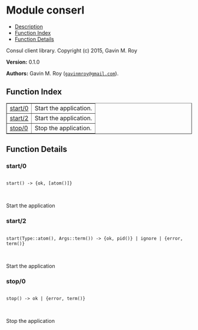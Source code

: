 

# Module conserl #
* [Description](#description)
* [Function Index](#index)
* [Function Details](#functions)


Consul client library.
Copyright (c) 2015, Gavin M. Roy

__Version:__ 0.1.0

__Authors:__ Gavin M. Roy ([`gavinmroy@gmail.com`](mailto:gavinmroy@gmail.com)).
<a name="index"></a>

## Function Index ##


<table width="100%" border="1" cellspacing="0" cellpadding="2" summary="function index"><tr><td valign="top"><a href="#start-0">start/0</a></td><td>Start the application.</td></tr><tr><td valign="top"><a href="#start-2">start/2</a></td><td>Start the application.</td></tr><tr><td valign="top"><a href="#stop-0">stop/0</a></td><td>Stop the application.</td></tr></table>


<a name="functions"></a>

## Function Details ##

<a name="start-0"></a>

### start/0 ###


<pre><code>
start() -&gt; {ok, [atom()]}
</code></pre>
<br />

Start the application
<a name="start-2"></a>

### start/2 ###


<pre><code>
start(Type::atom(), Args::term()) -&gt; {ok, pid()} | ignore | {error, term()}
</code></pre>
<br />

Start the application
<a name="stop-0"></a>

### stop/0 ###


<pre><code>
stop() -&gt; ok | {error, term()}
</code></pre>
<br />

Stop the application
